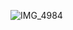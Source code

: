 ![IMG_4984](https://cdn.jsdelivr.net/gh/ZpFate/ImageService@master/uPic/img_2021_11_03_15_06_56.JPG)